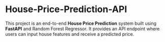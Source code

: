 # House-Price-Prediction-API
This project is an end-to-end **House Price Prediction** system built using **FastAPI** and Random Forest Regressor. It provides an API endpoint where users can input house features and receive a predicted price.
